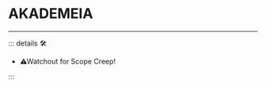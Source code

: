 # AKADEMEIA

---

<!-- =================================================== -->
<!-- =================================================== -->
<!-- =================================================== -->
<!-- =================================================== -->
<!-- =================================================== -->
::: details 🛠

- ⚠<warn>Watchout for Scope Creep!</warn>

:::

